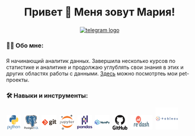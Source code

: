 ### 

<h1 align="center">Привет 👋 Меня зовут Мария! </h1>

###

<div align="center">
   <a href="https://t.me/ostaschuuk" target="_blank">
    <img src="https://img.shields.io/static/v1?message=Telegram&logo=telegram&label=&color=2CA5E0&logoColor=white&labelColor=&style=for-the-badge" height="25" alt="telegram logo"  />
  </a>
</div>

###

<h3 align="left">👩‍💻  Обо мне:</h3>

###

<p align="left">Я начинающий аналитик данных. Завершила несколько курсов по статистике и аналитике и продолжаю углублять свои знания в этих и других областях работы с данными. <a target="_blank" rel="nofollow noopener" href="https://github.com/ostashchukmi?tab=repositories">Здесь</a> можно посмотртеь мои pet-проекты. </p>

<h3 align="left">🛠 Навыки и инструменты:</h3>
<div>
  <img src="https://github.com/devicons/devicon/blob/master/icons/python/python-original-wordmark.svg" title="Python" width="40" height="40"/>&nbsp;
  <img src="https://github.com/devicons/devicon/blob/master/icons/postgresql/postgresql-original-wordmark.svg" title="PostgreSQL" width="40" height="40"/>&nbsp;
  <img src="https://github.com/devicons/devicon/blob/master/icons/git/git-original-wordmark.svg" title="Git" width="40" height="40"/>&nbsp;
  <img src="https://github.com/devicons/devicon/blob/master/icons/jupyter/jupyter-original-wordmark.svg" title="Jupyter" width="40" height="40"/>&nbsp;
  <img src="https://github.com/devicons/devicon/blob/master/icons/pandas/pandas-original-wordmark.svg" title="Pandas" width="40" height="40"/>&nbsp;
  <img src="https://github.com/devicons/devicon/blob/master/icons/numpy/numpy-original-wordmark.svg" title="NumPy" width="40" height="40"/>&nbsp;
  <img src="https://github.com/devicons/devicon/blob/master/icons/github/github-original-wordmark.svg" title="GitHub" width="40" height="40"/>&nbsp;
  <img src="https://github.com/ostashchukmi/ostashchukmi/blob/main/redash.svg" title="Redash" width="60" height="40"/>&nbsp;
  <img src="https://github.com/ostashchukmi/ostashchukmi/blob/main/tableau.svg" title="Redash" width="60" height="60"/>&nbsp;
</div>

###
